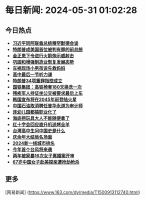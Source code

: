 
# 每日新闻: 2024-05-31 01:02:28
## 今日热点

- **[习近平同阿联酋总统穆罕默德会谈](https://www.163.com/search?keyword=%E4%B9%A0%E8%BF%91%E5%B9%B3%E5%90%8C%E9%98%BF%E8%81%94%E9%85%8B%E6%80%BB%E7%BB%9F%E7%A9%86%E7%BD%95%E9%BB%98%E5%BE%B7%E4%BC%9A%E8%B0%88)**
- **[特朗普成美国首位被判有罪的前总统](https://www.163.com/search?keyword=%E7%89%B9%E6%9C%97%E6%99%AE%E6%88%90%E7%BE%8E%E5%9B%BD%E9%A6%96%E4%BD%8D%E8%A2%AB%E5%88%A4%E6%9C%89%E7%BD%AA%E7%9A%84%E5%89%8D%E6%80%BB%E7%BB%9F)**
- **[金正恩下令进行火箭炮示威射击](https://www.163.com/search?keyword=%E9%87%91%E6%AD%A3%E6%81%A9%E4%B8%8B%E4%BB%A4%E8%BF%9B%E8%A1%8C%E7%81%AB%E7%AE%AD%E7%82%AE%E7%A4%BA%E5%A8%81%E5%B0%84%E5%87%BB)**
- **[巩固和增强制造业恢复发展态势](https://www.163.com/search?keyword=%E5%B7%A9%E5%9B%BA%E5%92%8C%E5%A2%9E%E5%BC%BA%E5%88%B6%E9%80%A0%E4%B8%9A%E6%81%A2%E5%A4%8D%E5%8F%91%E5%B1%95%E6%80%81%E5%8A%BF)**
- **[车祸现场小男孩说先救妈妈](https://www.163.com/search?keyword=%E8%BD%A6%E7%A5%B8%E7%8E%B0%E5%9C%BA%E5%B0%8F%E7%94%B7%E5%AD%A9%E8%AF%B4%E5%85%88%E6%95%91%E5%A6%88%E5%A6%88)**
- **[高中最后一节听力课](https://www.163.com/search?keyword=%E9%AB%98%E4%B8%AD%E6%9C%80%E5%90%8E%E4%B8%80%E8%8A%82%E5%90%AC%E5%8A%9B%E8%AF%BE)**
- **[特朗普34项重罪指控成立](https://www.163.com/search?keyword=%E7%89%B9%E6%9C%97%E6%99%AE34%E9%A1%B9%E9%87%8D%E7%BD%AA%E6%8C%87%E6%8E%A7%E6%88%90%E7%AB%8B)**
- **[国铁集团：高铁椅套180天换洗一次](https://www.163.com/search?keyword=%E5%9B%BD%E9%93%81%E9%9B%86%E5%9B%A2%EF%BC%9A%E9%AB%98%E9%93%81%E6%A4%85%E5%A5%97180%E5%A4%A9%E6%8D%A2%E6%B4%97%E4%B8%80%E6%AC%A1)**
- **[残疾军人持证坐公交被要求最后上车](https://www.163.com/search?keyword=%E6%AE%8B%E7%96%BE%E5%86%9B%E4%BA%BA%E6%8C%81%E8%AF%81%E5%9D%90%E5%85%AC%E4%BA%A4%E8%A2%AB%E8%A6%81%E6%B1%82%E6%9C%80%E5%90%8E%E4%B8%8A%E8%BD%A6)**
- **[韩国宣布将在2045年前登陆火星](https://www.163.com/search?keyword=%E9%9F%A9%E5%9B%BD%E5%AE%A3%E5%B8%83%E5%B0%86%E5%9C%A82045%E5%B9%B4%E5%89%8D%E7%99%BB%E9%99%86%E7%81%AB%E6%98%9F)**
- **[中国石油取消聘任普华永道为审计师](https://www.163.com/search?keyword=%E4%B8%AD%E5%9B%BD%E7%9F%B3%E6%B2%B9%E5%8F%96%E6%B6%88%E8%81%98%E4%BB%BB%E6%99%AE%E5%8D%8E%E6%B0%B8%E9%81%93%E4%B8%BA%E5%AE%A1%E8%AE%A1%E5%B8%88)**
- **[连幼儿园都搞职业化了](https://www.163.com/search?keyword=%E8%BF%9E%E5%B9%BC%E5%84%BF%E5%9B%AD%E9%83%BD%E6%90%9E%E8%81%8C%E4%B8%9A%E5%8C%96%E4%BA%86)**
- **[海底捞玩具大人不能随便拿了](https://www.163.com/search?keyword=%E6%B5%B7%E5%BA%95%E6%8D%9E%E7%8E%A9%E5%85%B7%E5%A4%A7%E4%BA%BA%E4%B8%8D%E8%83%BD%E9%9A%8F%E4%BE%BF%E6%8B%BF%E4%BA%86)**
- **[红十字会回应直升机送烤全羊](https://www.163.com/search?keyword=%E7%BA%A2%E5%8D%81%E5%AD%97%E4%BC%9A%E5%9B%9E%E5%BA%94%E7%9B%B4%E5%8D%87%E6%9C%BA%E9%80%81%E7%83%A4%E5%85%A8%E7%BE%8A)**
- **[台湾高中生问中国史是什么](https://www.163.com/search?keyword=%E5%8F%B0%E6%B9%BE%E9%AB%98%E4%B8%AD%E7%94%9F%E9%97%AE%E4%B8%AD%E5%9B%BD%E5%8F%B2%E6%98%AF%E4%BB%80%E4%B9%88)**
- **[庆余年大结局名场面](https://www.163.com/search?keyword=%E5%BA%86%E4%BD%99%E5%B9%B4%E5%A4%A7%E7%BB%93%E5%B1%80%E5%90%8D%E5%9C%BA%E9%9D%A2)**
- **[2024新一线城市排名](https://www.163.com/search?keyword=2024%E6%96%B0%E4%B8%80%E7%BA%BF%E5%9F%8E%E5%B8%82%E6%8E%92%E5%90%8D)**
- **[今年首个台风将来袭](https://www.163.com/search?keyword=%E4%BB%8A%E5%B9%B4%E9%A6%96%E4%B8%AA%E5%8F%B0%E9%A3%8E%E5%B0%86%E6%9D%A5%E8%A2%AD)**
- **[两年被家暴16次女子离婚案开审](https://www.163.com/search?keyword=%E4%B8%A4%E5%B9%B4%E8%A2%AB%E5%AE%B6%E6%9A%B416%E6%AC%A1%E5%A5%B3%E5%AD%90%E7%A6%BB%E5%A9%9A%E6%A1%88%E5%BC%80%E5%AE%A1)**
- **[67岁中国女子赴美探亲遭抢劫枪杀](https://www.163.com/search?keyword=67%E5%B2%81%E4%B8%AD%E5%9B%BD%E5%A5%B3%E5%AD%90%E8%B5%B4%E7%BE%8E%E6%8E%A2%E4%BA%B2%E9%81%AD%E6%8A%A2%E5%8A%AB%E6%9E%AA%E6%9D%80)**

## 更多
[网易新闻] (https://www.163.com/dy/media/T1500913112740.html)
